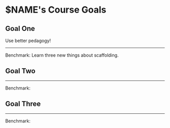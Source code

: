 
# $NAME's Course Goals

## Goal One

Use better pedagogy!

-----

Benchmark: Learn three new things about scaffolding.


## Goal Two

-----

Benchmark:

## Goal Three

-----

Benchmark:


